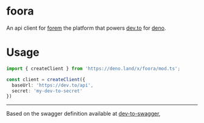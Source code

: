 # foora
 An api client for [forem](https://github.com/forem/forem) the platform that powers [dev.to](https://dev.to) for [deno](https://deno.land/). 
 
 # Usage
 
```typescript
import { createClient } from 'https://deno.land/x/foora/mod.ts';

const client = createClient({
  baseUrl: 'https://dev.to/api',
  secret: 'my-dev-to-secret'
})
```
 ---
 
 Based on the swagger definition available at [dev-to-swagger](http://alfredosalzillo.me/dev-to-swagger/#/),
